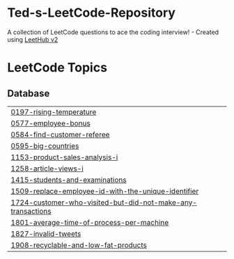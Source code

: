 # Ted-s-LeetCode-Repository
A collection of LeetCode questions to ace the coding interview! - Created using [LeetHub v2](https://github.com/arunbhardwaj/LeetHub-2.0)

<!---LeetCode Topics Start-->
# LeetCode Topics
## Database
|  |
| ------- |
| [0197-rising-temperature](https://github.com/Tedevans562/Ted-s-LeetCode-Repository/tree/master/0197-rising-temperature) |
| [0577-employee-bonus](https://github.com/Tedevans562/Ted-s-LeetCode-Repository/tree/master/0577-employee-bonus) |
| [0584-find-customer-referee](https://github.com/Tedevans562/Ted-s-LeetCode-Repository/tree/master/0584-find-customer-referee) |
| [0595-big-countries](https://github.com/Tedevans562/Ted-s-LeetCode-Repository/tree/master/0595-big-countries) |
| [1153-product-sales-analysis-i](https://github.com/Tedevans562/Ted-s-LeetCode-Repository/tree/master/1153-product-sales-analysis-i) |
| [1258-article-views-i](https://github.com/Tedevans562/Ted-s-LeetCode-Repository/tree/master/1258-article-views-i) |
| [1415-students-and-examinations](https://github.com/Tedevans562/Ted-s-LeetCode-Repository/tree/master/1415-students-and-examinations) |
| [1509-replace-employee-id-with-the-unique-identifier](https://github.com/Tedevans562/Ted-s-LeetCode-Repository/tree/master/1509-replace-employee-id-with-the-unique-identifier) |
| [1724-customer-who-visited-but-did-not-make-any-transactions](https://github.com/Tedevans562/Ted-s-LeetCode-Repository/tree/master/1724-customer-who-visited-but-did-not-make-any-transactions) |
| [1801-average-time-of-process-per-machine](https://github.com/Tedevans562/Ted-s-LeetCode-Repository/tree/master/1801-average-time-of-process-per-machine) |
| [1827-invalid-tweets](https://github.com/Tedevans562/Ted-s-LeetCode-Repository/tree/master/1827-invalid-tweets) |
| [1908-recyclable-and-low-fat-products](https://github.com/Tedevans562/Ted-s-LeetCode-Repository/tree/master/1908-recyclable-and-low-fat-products) |
<!---LeetCode Topics End-->